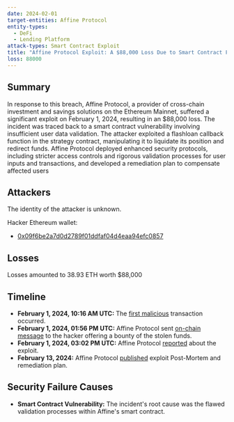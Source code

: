 ```yaml
---
date: 2024-02-01
target-entities: Affine Protocol
entity-types:
  - DeFi
  - Lending Platform
attack-types: Smart Contract Exploit
title: "Affine Protocol Exploit: A $88,000 Loss Due to Smart Contract Flaw"
loss: 88000
---
```


## Summary

In response to this breach, Affine Protocol, a provider of cross-chain investment and savings solutions on the Ethereum Mainnet, suffered a significant exploit on February 1, 2024, resulting in an $88,000 loss. The incident was traced back to a smart contract vulnerability involving insufficient user data validation. The attacker exploited a flashloan callback function in the strategy contract, manipulating it to liquidate its position and redirect funds.
Affine Protocol deployed enhanced security protocols, including stricter access controls and rigorous validation processes for user inputs and transactions, and  developed a remediation plan to compensate affected users

## Attackers

The identity of the attacker is unknown.

Hacker Ethereum wallet:

- [0x09f6be2a7d0d2789f01ddfaf04d4eaa94efc0857](https://etherscan.io/address/0x09f6be2a7d0d2789f01ddfaf04d4eaa94efc0857)

## Losses

Losses amounted to 38.93 ETH worth $88,000

## Timeline

- **February 1, 2024, 10:16 AM UTC:** The [first malicious](https://etherscan.io/tx/0x03543ef96c26d6c79ff6c24219c686ae6d0eb5453b322e54d3b6a5ce456385e5) transaction occurred.
- **February 1, 2024, 01:56 PM UTC:** Affine Protocol sent [on-chain message](https://etherscan.io/tx/0x8b0cf1019933e0f8bd51ad29158c2cc11a21cef2f6771d997b561eb86be70d96) to the hacker offering a bounty of the stolen funds.
- **February 1, 2024, 03:02 PM UTC:** Affine Protocol [reported](https://twitter.com/AffineDeFi/status/1753071451400548845) about the exploit.
- **February 13, 2024:** Affine Protocol [published](https://blog.affinedefi.com/february-24-incident-post-mortem-mitigation-remediation-d50dcbd57fd3) exploit Post-Mortem and remediation plan.

## Security Failure Causes

- **Smart Contract Vulnerability:** The incident's root cause was the flawed validation processes within Affine's smart contract.

